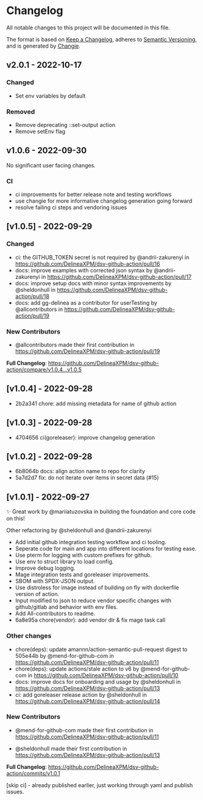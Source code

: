 # Changelog

All notable changes to this project will be documented in this file.

The format is based on [Keep a Changelog](https://keepachangelog.com/en/1.0.0/),
adheres to [Semantic Versioning](https://semver.org/spec/v2.0.0.html),
and is generated by [Changie](https://github.com/miniscruff/changie).

## v2.0.1 - 2022-10-17

### Changed

- Set env variables by default

### Removed

- Remove deprecating ::set-output action
- Remove setEnv flag

## v1.0.6 - 2022-09-30

No significant user facing changes.

### CI

- ci improvements for better release note and testing workflows
- use changie for more informative changelog generation going forward
- resolve failing ci steps and vendoring issues

## [v1.0.5] - 2022-09-29

### Changed

- ci: the GITHUB_TOKEN secret is not required by @andrii-zakurenyi in <https://github.com/DelineaXPM/dsv-github-action/pull/16>
- docs: improve examples with corrected json syntax by @andrii-zakurenyi in <https://github.com/DelineaXPM/dsv-github-action/pull/17>
- docs: improve setup docs with minor syntax improvements by @sheldonhull in <https://github.com/DelineaXPM/dsv-github-action/pull/18>
- docs: add gg-delinea as a contributor for userTesting by @allcontributors in <https://github.com/DelineaXPM/dsv-github-action/pull/19>

### New Contributors

- @allcontributors made their first contribution in <https://github.com/DelineaXPM/dsv-github-action/pull/19>

**Full Changelog**: <https://github.com/DelineaXPM/dsv-github-action/compare/v1.0.4...v1.0.5>

## [v1.0.4] - 2022-09-28

- 2b2a341 chore: add missing metadata for name of github action

## [v1.0.3] - 2022-09-28

- 4704656 ci(goreleaser): improve changelog generation

## [v1.0.2] - 2022-09-28

- 6b8064b docs: align action name to repo for clarity
- 5a7d2d7 fix: do not iterate over items in secret data (#15)

## [v1.0.1] - 2022-09-27

✨ Great work by @mariiatuzovska in building the foundation and core code on this!

Other refactoring by @sheldonhull and @andrii-zakurenyi

- Add initial github integration testing workflow and ci tooling.
- Seperate code for main and app into different locations for testing ease.
- Use pterm for logging with custom prefixes for github.
- Use env to struct library to load config.
- Improve debug logging.
- Mage integration tests and goreleaser improvements.
- SBOM with SPDX-JSON output.
- Use distroless for image instead of building on fly with dockerfile version of action.
- Input modified to json to reduce vendor specific changes with github/gitlab and behavior with env files.
- Add All-contributors to readme.
- 6a8e95a chore(vendor): add vendor dir & fix mage task call

### Other changes

- chore(deps): update amannn/action-semantic-pull-request digest to 505e44b by @mend-for-github-com in <https://github.com/DelineaXPM/dsv-github-action/pull/11>
- chore(deps): update actions/stale action to v6 by @mend-for-github-com in <https://github.com/DelineaXPM/dsv-github-action/pull/10>
- docs: improve docs for onboarding and usage by @sheldonhull in <https://github.com/DelineaXPM/dsv-github-action/pull/13>
- ci: add goreleaser release action by @sheldonhull in <https://github.com/DelineaXPM/dsv-github-action/pull/14>

### New Contributors

- @mend-for-github-com made their first contribution in <https://github.com/DelineaXPM/dsv-github-action/pull/11>

- @sheldonhull made their first contribution in <https://github.com/DelineaXPM/dsv-github-action/pull/13>

**Full Changelog**: <https://github.com/DelineaXPM/dsv-github-action/commits/v1.0.1>

[skip ci] - already published earlier, just working through yaml and publish issues.
